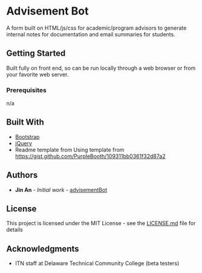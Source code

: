 # Advisement Bot

A form built on HTML/js/css for academic/program advisors to generate internal notes for documentation and email summaries for students.

## Getting Started

Built fully on front end, so can be run locally through a web browser or from your favorite web server.

### Prerequisites

n/a

## Built With

* [Bootstrap](https://getbootstrap.com/)
* [jQuery](https://jquery.com/)
* Readme template from Using template from https://gist.github.com/PurpleBooth/109311bb0361f32d87a2

## Authors

* **Jin An** - *Initial work* - [advisementBot](https://github.com/jinsungpsu)

## License

This project is licensed under the MIT License - see the [LICENSE.md](LICENSE.md) file for details

## Acknowledgments

* ITN staff at Delaware Technical Community College (beta testers)
